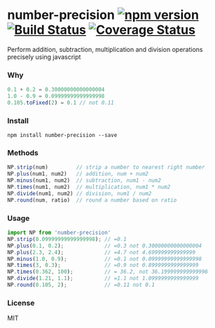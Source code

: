 # number-precision [![npm version](https://badge.fury.io/js/number-precision.svg)](http://badge.fury.io/js/number-precision) [![Build Status](https://travis-ci.org/dt-fe/number-precision.svg)](https://travis-ci.org/dt-fe/number-precision) [![Coverage Status](https://coveralls.io/repos/github/dt-fe/number-precision/badge.svg?branch=master)](https://coveralls.io/github/dt-fe/number-precision?branch=master)

Perform addition, subtraction, multiplication and division operations precisely using javascript

### Why

```js
0.1 + 0.2 = 0.30000000000000004
1.0 - 0.9 = 0.09999999999999998
0.105.toFixed(2) = 0.1 // not 0.11
```

### Install

```
npm install number-precision --save
```

### Methods

```js
NP.strip(num)         // strip a number to nearest right number
NP.plus(num1, num2)   // addition, num + num2
NP.minus(num1, num2)  // subtraction, num1 - num2
NP.times(num1, num2)  // multiplication, num1 * num2
NP.divide(num1, num2) // division, num1 / num2
NP.round(num, ratio)  // round a number based on ratio
```

### Usage

```js
import NP from 'number-precision'
NP.strip(0.09999999999999998); // =0.1
NP.plus(0.1, 0.2);             // =0.3 not 0.30000000000000004
NP.plus(2.3, 2.4);             // =4.7 not 4.699999999999999
NP.minus(1.0, 0.9);            // =0.1 not 0.09999999999999998
NP.times(3, 0.3);              // =0.9 not 0.8999999999999999
NP.times(0.362, 100);          // = 36.2, not 36.199999999999996
NP.divide(1.21, 1.1);          // =1.1 not 1.0999999999999999
NP.round(0.105, 2);            // =0.11 not 0.1
```

### License
MIT
